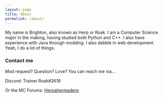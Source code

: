 ```yaml
---
layout: page
title: About
permalink: /about/
---
```


My name is Brighton, also known as Herp or Roak. I am a Computer Science major in the making, having studied
both Python and C++. I also have experience with Java through modding. I also dabble in web development. 
Yeah, I do a lot of things.

### Contact me
Mod request? Question? Love? You can reach me via...

Discord: Trainer Roak#2618

Or the MC Forums: [Herpahermaderp](http://www.minecraftforum.net/members/Herpahermaderp)